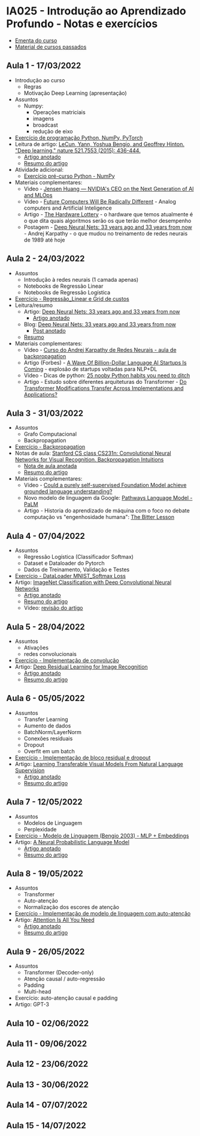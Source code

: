 # IA025 - Introdução ao Aprendizado Profundo - Notas e exercícios

* [Ementa do curso](ementa.md)
* [Material de cursos passados](https://colab.research.google.com/github/robertoalotufo/rnap/blob/master/PyTorch/0_index.ipynb)

## Aula 1 - 17/03/2022
* Introdução ao curso
  * Regras
  * Motivação Deep Learning (apresentação)
* Assuntos
  * Numpy: 
    * Operações matriciais
    * imagens
    * broadcast
    * redução de eixo
* [Exercício de programação Python, NumPy, PyTorch](Exercicios/Aula%201%20-%20Entrega%20-%20Exerc%C3%ADcios%20Introdut%C3%B3rios.ipynb)
* Leitura de artigo: [LeCun, Yann, Yoshua Bengio, and Geoffrey Hinton. "Deep learning." nature 521.7553 (2015): 436-444.](https://s3.us-east-2.amazonaws.com/hkg-website-assets/static/pages/files/DeepLearning.pdf)
  * [Artigo anotado](Artigos/DeepLearning.pdf)
  * [Resumo do artigo](Resumos/Resumo-DeepLearning.pdf)
* Atividade adicional: 
  * [Exercício pré-curso Python - NumPy](Exercicios/ExercicioIntrodutorio.ipynb)
* Materiais complementares:
  * Video - [Jensen Huang — NVIDIA's CEO on the Next Generation of AI and MLOps](https://www.youtube.com/watch?v=kcI3OwQsBJQ)
  * Video - [Future Computers Will Be Radically Different](https://www.youtube.com/watch?v=GVsUOuSjvcg) - Analog computers and Artificial Inteligence
  * Artigo - [The Hardware Lottery](https://arxiv.org/abs/2009.06489) - o hardware que temos atualmente é o que dita quais algoritmos serão os que terão melhor desempenho
  * Postagem - [Deep Neural Nets: 33 years ago and 33 years from now](http://karpathy.github.io/2022/03/14/lecun1989/) - Andrej Karpathy - o que mudou no treinamento de redes neurais de 1989 até hoje

## Aula 2 - 24/03/2022
* Assuntos
  * Introdução à redes neurais (1 camada apenas)
  * Notebooks de Regressão Linear
  * Notebooks de Regressão Logística
* [Exercício - Regressão_Linear e Grid de custos](Exercicios/Aula2-Regressão_Linear.ipynb)
* Leitura/resumo
  * Artigo: [Deep Neural Nets: 33 years ago and 33 years from now](http://yann.lecun.com/exdb/publis/pdf/lecun-89e.pdf)
    * [Artigo anotado](Artigos/lecun-89e.pdf)
  * Blog: [Deep Neural Nets: 33 years ago and 33 years from now](http://karpathy.github.io/2022/03/14/lecun1989/)
    * [Post anotado](Artigos/Deep%20Neural%20Nets%2033%20years%20ago%20and%2033%20years%20from%20now.pdf)
  * [Resumo](Resumos/Resumo%20-%20LeCun%20Backpropagation.pdf)
* Materiais complementares:
  * Vídeo - [Curso do Andrej Karpathy de Redes Neurais - aula de backpropagation](https://www.youtube.com/watch?v=gYpoJMlgyXA)
  * Artigo (Forbes) - [A Wave Of Billion-Dollar Language AI Startups Is Coming](https://www.forbes.com/sites/robtoews/2022/03/27/a-wave-of-billion-dollar-language-ai-startups-is-coming/) - explosão de startups voltadas para NLP+DL
  * Vídeo - Dicas de python: [25 nooby Python habits you need to ditch](https://www.youtube.com/watch?v=qUeud6DvOWI)
  * Artigo - Estudo sobre diferentes arquiteturas do Transformer - [Do Transformer Modifications Transfer Across Implementations and Applications?](https://arxiv.org/pdf/2102.11972.pdf?ref=https://githubhelp.com)

## Aula 3 - 31/03/2022
* Assuntos
  * Grafo Computacional
  * Backpropagation
* [Exercício - Backpropagation](Exercicios/Aula3-BackPropagation.ipynb)
* Notas de aula: [Stanford CS class CS231n: Convolutional Neural Networks for Visual Recognition. Backpropagation Intuitions](https://cs231n.github.io/optimization-2/)
  * [Nota de aula anotada](Artigos/Notas%20de%20aula%20de%20Stanford%20CS231n%20-%20Backpropagation%20Intuitions.pdf)
  * [Resumo do artigo](Resumos/Resumo%20-%20Notas%20de%20aula%20Stanford%20CS231n%20-%20Backpropagation%20Intuitions.pdf)
* Materiais complementares:
  * Vídeo - [Could a purely self-supervised Foundation Model achieve grounded language understanding?](https://www.youtube.com/watch?v=Tp412ab3kHQ)
  * Novo modelo de linguagem da Google: [Pathways Language Model - PaLM](https://ai.googleblog.com/2022/04/pathways-language-model-palm-scaling-to.html)
  * Artigo - Historia do aprendizado de máquina com o foco no debate computação vs "engenhosidade humana": [The Bitter Lesson](http://www.incompleteideas.net/IncIdeas/BitterLesson.html)

## Aula 4 - 07/04/2022
* Assuntos
  * Regressão Logística (Classificador Softmax)
  * Dataset e Dataloader do Pytorch
  * Dados de Treinamento, Validação e Testes
* [Exercício - DataLoader MNIST_Softmax Loss](Exercicios/Aula4-Regressao_Softmax_MNIST_SGD_minibatches.ipynb)
* Artigo: [ImageNet Classification with Deep Convolutional Neural Networks](https://proceedings.neurips.cc/paper/2012/file/c399862d3b9d6b76c8436e924a68c45b-Paper.pdf)
  * [Artigo anotado](Artigos/NIPS-2012-imagenet-classification-with-deep-convolutional-neural-networks-Paper%20-%20anotado.pdf)
  * [Resumo do artigo](Resumos/Resumo%20-%20ImageNet%20Classification%20with%20Deep%20Convolutional%20Neural%20Networks.pdf)
  * Vídeo: [revisão do artigo](https://youtu.be/Nq3auVtvd9Q)

## Aula 5 - 28/04/2022
* Assuntos
  * Ativações
  * redes convolucionais
* [Exercício - Implementação de convolução](Exercicios/Aula5-MNIST_Convolucional.ipynb)
* Artigo: [Deep Residual Learning for Image Recognition](https://arxiv.org/abs/1512.03385)
  * [Artigo anotado](Artigos/Deep%20Residual%20Learning%20for%20Image%20Recognition.pdf)
  * [Resumo do artigo](Resumos/Resumo%20-%20Deep%20Residual%20Learning%20for%20Image%20Recognition.pdf)

## Aula 6 - 05/05/2022
* Assuntos
  * Transfer Learning
  * Aumento de dados
  * BatchNorm/LayerNorm
  * Conexões residuais
  * Dropout
  * Overfit em um batch
* [Exercício - Implementação de bloco residual e dropout](Exercicios/Aula_6_Exercício_ResNet_Dropout.ipynb)
* Artigo: [Learning Transferable Visual Models From Natural Language Supervision](https://arxiv.org/pdf/2103.00020.pdf)
  * [Artigo anotado](Artigos/Learning%20Transferable%20Visual%20Models%20From%20Natural%20Language%20Supervision.pdf)
  * [Resumo do artigo](Resumos/Resumo%20–%20Learning%20Transferable%20Visual%20Models%20From%20Natural%20Language%20Supervision.pdf)

## Aula 7 - 12/05/2022
* Assuntos
  * Modelos de Linguagem
  * Perplexidade
* [Exercício - Modelo de Linguagem (Bengio 2003) - MLP + Embeddings](Exercicios/Aula_7_LanguageModelBengio_Perplexity.ipynb)
* Artigo: [A Neural Probabilistic Language Model](https://arxiv.org/pdf/2103.00020.pdf)
  * [Artigo anotado](Artigos/A%20Neural%20Probabilistic%20Language%20Model.pdf)
  * [Resumo do artigo](Resumos/Resumo%20-%20A%20Neural%20Probabilistic%20Language%20Model.pdf)

## Aula 8 - 19/05/2022
* Assuntos
  * Transformer
  * Auto-atenção
  * Normalização dos escores de atenção
* [Exercício - Implementação de modelo de linguagem com auto-atenção](Exercicios/Aula_8_SelfAttention.ipynb)
* Artigo: [Attention Is All You Need](https://arxiv.org/abs/1706.03762)
  * [Artigo anotado](Artigos/Attention%20Is%20All%20You%20Need.pdf)
  * [Resumo do artigo](Resumos/Resumo%20-%20Attention%20is%20all%20you%20need.pdf)

## Aula 9 - 26/05/2022
* Assuntos
  * Transformer (Decoder-only)
  * Atenção causal / auto-regressão
  * Padding
  * Multi-head
* Exercício: auto-atenção causal e padding
* Artigo: GPT-3

## Aula 10 - 02/06/2022
## Aula 11 - 09/06/2022
## Aula 12 - 23/06/2022
## Aula 13 - 30/06/2022
## Aula 14 - 07/07/2022
## Aula 15 - 14/07/2022




